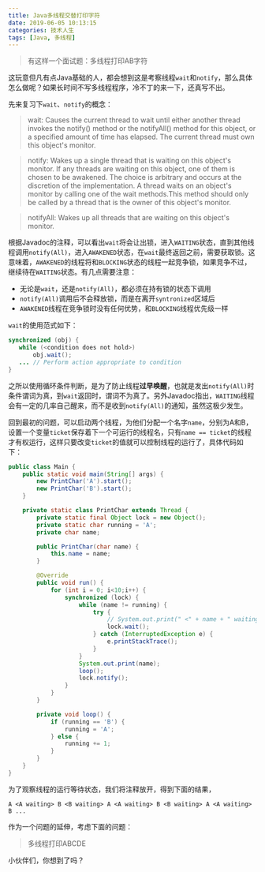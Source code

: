 ```yaml
---
title: Java多线程交替打印字符
date: 2019-06-05 10:13:15
categories: 技术人生
tags: [Java, 多线程]
---
```

> 有这样一个面试题：多线程打印AB字符

这玩意但凡有点Java基础的人，都会想到这是考察线程`wait`和`notify`，那么具体怎么做呢？如果长时间不写多线程程序，冷不丁的来一下，还真写不出。

先来复习下`wait`、`notify`的概念：

> wait: Causes the current thread to wait until either another thread invokes the notify() method or the notifyAll() method for this object, or a specified amount of time has elapsed.
> The current thread must own this object's monitor.

> notify: Wakes up a single thread that is waiting on this object's monitor. If any threads are waiting on this object, one of them is chosen to be awakened. The choice is arbitrary and occurs at the discretion of the implementation. A thread waits on an object's monitor by calling one of the wait methods.This method should only be called by a thread that is the owner of this object's monitor.

> notifyAll: Wakes up all threads that are waiting on this object's monitor.

根据Javadoc的注释，可以看出`wait`将会让出锁，进入`WAITING`状态，直到其他线程调用`notify(All)`，进入`AWAKENED`状态，在`wait`最终返回之前，需要获取锁。这意味着，`AWAKENED`的线程将和`BLOCKING`状态的线程一起竞争锁，如果竞争不过，继续待在`WAITING`状态。有几点需要注意：

- 无论是`wait`，还是`notify(All)`，都必须在持有锁的状态下调用
- `notify(All)`调用后不会释放锁，而是在离开`syntronized`区域后
- `AWAKENED`线程在竞争锁时没有任何优势，和`BLOCKING`线程优先级一样

`wait`的使用范式如下：

```java
synchronized (obj) {
   while (<condition does not hold>)
       obj.wait();
   ... // Perform action appropriate to condition
}
```

之所以使用循环条件判断，是为了防止线程**过早唤醒**，也就是发出`notify(All)`时条件谓词为真，到`wait`返回时，谓词不为真了。另外Javadoc指出，`WAITING`线程会有一定的几率自己醒来，而不是收到`notify(All)`的通知，虽然这极少发生。

回到最初的问题，可以启动两个线程，为他们分配一个名字`name`，分别为A和B，设置一个变量`ticket`保存着下一个可运行的线程名，只有`name == ticket`的线程才有权运行，这样只要改变`ticket`的值就可以控制线程的运行了，具体代码如下：

```java
public class Main {
    public static void main(String[] args) {
        new PrintChar('A').start();
        new PrintChar('B').start();
    }

    private static class PrintChar extends Thread {
        private static final Object lock = new Object();
        private static char running = 'A';
        private char name;

        public PrintChar(char name) {
            this.name = name;
        }

        @Override
        public void run() {
            for (int i = 0; i<10;i++) {
                synchronized (lock) {
                    while (name != running) {
                        try {
                            // System.out.print(" <" + name + " waiting> ");
                            lock.wait();
                        } catch (InterruptedException e) {
                            e.printStackTrace();
                        }
                    }
                    System.out.print(name);
                    loop();
                    lock.notify();
                }
            }
        }

        private void loop() {
            if (running == 'B') {
                running = 'A';
            } else {
                running += 1;
            }
        }
    }
}
```

为了观察线程的运行等待状态，我们将注释放开，得到下面的结果，

```
A <A waiting> B <B waiting> A <A waiting> B <B waiting> A <A waiting> B ...
```

作为一个问题的延伸，考虑下面的问题：

> 多线程打印ABCDE

小伙伴们，你想到了吗？
